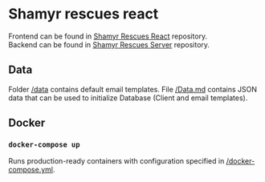 # Shamyr rescues react

Frontend can be found in [Shamyr Rescues React](https://github.com/prixladi/shamyr-rescues-react) repository.<br />
Backend can be found in [Shamyr Rescues Server](https://github.com/prixladi/shamyr-rescues-server) repository.


## Data

Folder [/data](data) contains default email templates. File [/Data.md](Data.md) contains JSON data that can be used to initialize Database (Client and email templates).

## Docker

### `docker-compose up`

Runs production-ready containers with configuration specified in [/docker-compose.yml](docker-compose.yml).